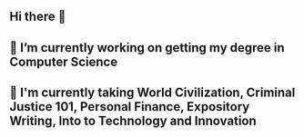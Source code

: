 ## Hi there 👋
## 🔭 I’m currently working on getting my degree in Computer Science
## 🏫 I'm currently taking World Civilization, Criminal Justice 101, Personal Finance, Expository Writing, Into to Technology and Innovation
## 
<!--
**ChristopherJKnowles/ChristopherJKnowles** is a ✨ _special_ ✨ repository because its `README.md` (this file) appears on your GitHub profile.

Here are some ideas to get you started:

  ##🔭 I’m currently working on getting my degree in Computer Science**
  ##🏫 I'm currently taking World Civilization, Criminal Justice 101, Personal Finance, Expository Writing, Into to Technology and Innovation**
- 👯 I’m looking to collaborate on ...
- 🤔 I’m looking for help with ...
- 💬 Ask me about ...
- 📫 How to reach me: ...
- 😄 Pronouns: ...
- ⚡ Fun fact: ...
-->
